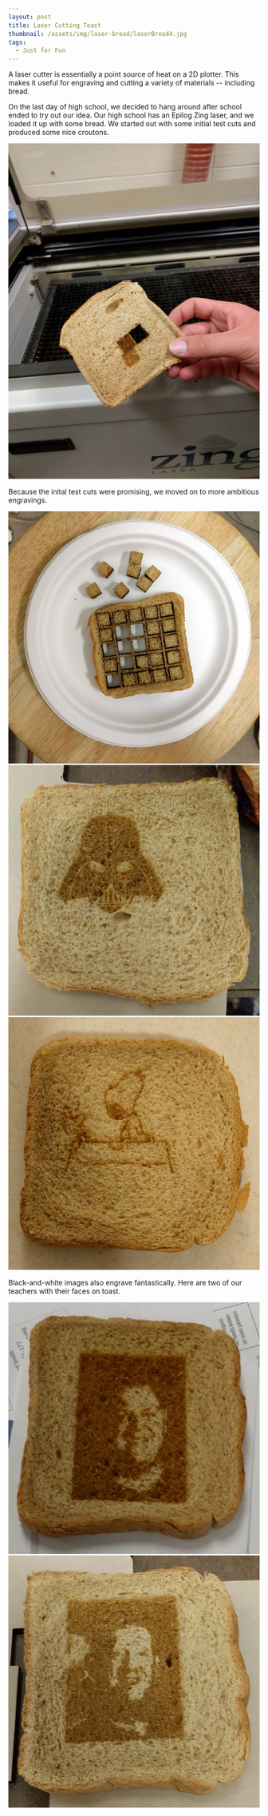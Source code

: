 ```yaml
---
layout: post
title: Laser Cutting Toast
thumbnail: /assets/img/laser-bread/laserBread4.jpg
tags:
  - Just for Fun
---
```


A laser cutter is essentially a point source of heat on a 2D plotter. This makes it useful for engraving and cutting a variety of materials -- including bread.
<!--more-->

On the last day of high school, we decided to hang around after school ended to try out our idea. Our high school has an Epilog Zing laser, and we loaded it up with some bread. We started out with some initial test cuts and produced some nice croutons.

![Laser etched bread](/assets/img/laser-bread/laserBread1.jpg)

Because the inital test cuts were promising, we moved on to more ambitious engravings.

<div class="center">
    <img src="/assets/img/laser-bread/laserBread2.jpg" alt="Bread lattice" class="three-image-row">
    <img src="/assets/img/laser-bread/laserBread3.jpg" alt="Darth Vader on toast" class="three-image-row">
    <img src="/assets/img/laser-bread/laserBread4.jpg" alt="Snoopy on toast" class="three-image-row">
</div>

Black-and-white images also engrave fantastically. Here are two of our teachers with their faces on toast.

<div class="center">
    <img src="/assets/img/laser-bread/laserBread5.jpg" alt="Bread lattice" class="three-image-row">
    <img src="/assets/img/laser-bread/laserBread6.jpg" alt="Darth Vader on toast" class="three-image-row">
</div>
